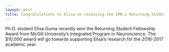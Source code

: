 ```yaml
---
layout: post
title: Congratulations to Elisa on receiving the IPN's Returning Student Award!
---
```


Ph.D. student Elisa Guma recently won the Returning Student Fellowship Award from McGill University’s Integrated Program in Neuroscience. The $10,000 award will go towards supporting Elisa’s research for the 2016-2017 academic year.

